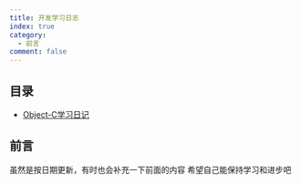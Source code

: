 ```yaml
---
title: 开发学习日志
index: true
category:
  - 前言
comment: false
---
```


## 目录

- [Object-C学习日记](Objective-C基础学习日记.md)

## 前言
虽然是按日期更新，有时也会补充一下前面的内容
希望自己能保持学习和进步吧